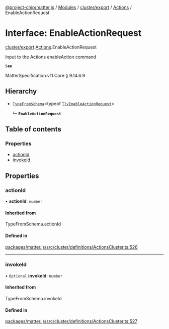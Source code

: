 [@project-chip/matter.js](../README.md) / [Modules](../modules.md) / [cluster/export](../modules/cluster_export.md) / [Actions](../modules/cluster_export.Actions.md) / EnableActionRequest

# Interface: EnableActionRequest

[cluster/export](../modules/cluster_export.md).[Actions](../modules/cluster_export.Actions.md).EnableActionRequest

Input to the Actions enableAction command

**`See`**

MatterSpecification.v11.Core § 9.14.6.9

## Hierarchy

- [`TypeFromSchema`](../modules/tlv_export.md#typefromschema)\<typeof [`TlvEnableActionRequest`](../modules/cluster_export.Actions.md#tlvenableactionrequest)\>

  ↳ **`EnableActionRequest`**

## Table of contents

### Properties

- [actionId](cluster_export.Actions.EnableActionRequest.md#actionid)
- [invokeId](cluster_export.Actions.EnableActionRequest.md#invokeid)

## Properties

### actionId

• **actionId**: `number`

#### Inherited from

TypeFromSchema.actionId

#### Defined in

[packages/matter.js/src/cluster/definitions/ActionsCluster.ts:526](https://github.com/project-chip/matter.js/blob/2d9f2165d2672864fda3496a6d0d5f93597f82c6/packages/matter.js/src/cluster/definitions/ActionsCluster.ts#L526)

___

### invokeId

• `Optional` **invokeId**: `number`

#### Inherited from

TypeFromSchema.invokeId

#### Defined in

[packages/matter.js/src/cluster/definitions/ActionsCluster.ts:527](https://github.com/project-chip/matter.js/blob/2d9f2165d2672864fda3496a6d0d5f93597f82c6/packages/matter.js/src/cluster/definitions/ActionsCluster.ts#L527)
